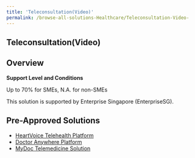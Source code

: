 ```yaml
---
title: 'Teleconsultation(Video)'
permalink: /browse-all-solutions-Healthcare/Teleconsultation-Video-
---
```


## Teleconsultation(Video)
## Overview

**Support Level and Conditions**

Up to 70% for SMEs, N.A. for non-SMEs

This solution is supported by Enterprise Singapore (EnterpriseSG).

## Pre-Approved Solutions

- <a href='/productivity-solutions-grant/solutionrepo/solution1839' target='_blank'>HeartVoice Telehealth Platform</a><br>
- <a href='/productivity-solutions-grant/solutionrepo/solution1841' target='_blank'>Doctor Anywhere Platform</a><br>
- <a href='/productivity-solutions-grant/solutionrepo/solution1842' target='_blank'>MyDoc Telemedicine Solution</a><br>
